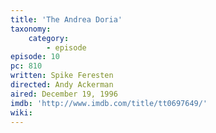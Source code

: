 ```yaml
---
title: 'The Andrea Doria'
taxonomy:
    category:
        - episode
episode: 10
pc: 810
written: Spike Feresten
directed: Andy Ackerman
aired: December 19, 1996
imdb: 'http://www.imdb.com/title/tt0697649/'
wiki:
---
```

